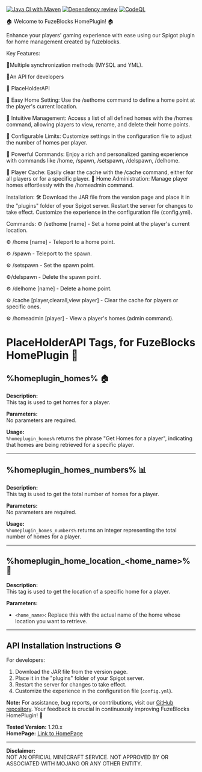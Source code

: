 [![Java CI with Maven](https://github.com/fuzeblocks/HomePlugin/actions/workflows/maven.yml/badge.svg?branch=main)](https://github.com/fuzeblocks/HomePlugin/actions/workflows/maven.yml) [![Dependency review](https://github.com/fuzeblocks/HomePlugin/actions/workflows/dependency-review.yml/badge.svg)](https://github.com/fuzeblocks/HomePlugin/actions/workflows/dependency-review.yml) [![CodeQL](https://github.com/fuzeblocks/HomePlugin/actions/workflows/codeql.yml/badge.svg)](https://github.com/fuzeblocks/HomePlugin/actions/workflows/codeql.yml)



🏠 Welcome to FuzeBlocks HomePlugin! 🏠

Enhance your players' gaming experience with ease using our Spigot plugin for home management created by fuzeblocks.

Key Features:

🔹Multiple synchronization methods (MYSQL and YML).

🔹An API for developers

🔹 PlaceHolderAPI

🔹 Easy Home Setting: Use the /sethome command to define a home point at the player's current location.

🔹 Intuitive Management: Access a list of all defined homes with the /homes command, allowing players to view, rename, and delete their home points.

🔹 Configurable Limits: Customize settings in the configuration file to adjust the number of homes per player.

🔹 Powerful Commands: Enjoy a rich and personalized gaming experience with commands like /home, /spawn, /setspawn, /delspawn, /delhome.

🔹 Player Cache: Easily clear the cache with the /cache command, either for all players or for a specific player. 🔹 Home Administration: Manage player homes effortlessly with the /homeadmin command.

Installation: 🛠️ Download the JAR file from the version page and place it in the "plugins" folder of your Spigot server. Restart the server for changes to take effect. Customize the experience in the configuration file (config.yml).

Commands: ⚙️ /sethome [name] - Set a home point at the player's current location.

⚙️ /home [name] - Teleport to a home point.

⚙️ /spawn - Teleport to the spawn.

⚙️ /setspawn - Set the spawn point.

⚙️/delspawn - Delete the spawn point.

⚙️ /delhome [name] - Delete a home point.

⚙️ /cache [player,clearall,view player] - Clear the cache for players or specific ones.

⚙️ /homeadmin [player] - View a player's homes (admin command).

# PlaceHolderAPI Tags, for FuzeBlocks HomePlugin 🏡

## %homeplugin_homes% 🏠

**Description:**  
This tag is used to get homes for a player.

**Parameters:**  
No parameters are required.

**Usage:**  
`%homeplugin_homes%` returns the phrase "Get Homes for a player", indicating that homes are being retrieved for a specific player.

---

## %homeplugin_homes_numbers% 📊

**Description:**  
This tag is used to get the total number of homes for a player.

**Parameters:**  
No parameters are required.

**Usage:**  
`%homeplugin_homes_numbers%` returns an integer representing the total number of homes for a player.

---

## %homeplugin_home_location_<home_name>% 📍

**Description:**  
This tag is used to get the location of a specific home for a player.

**Parameters:**  
- `<home_name>`: Replace this with the actual name of the home whose location you want to retrieve.

---

## API Installation Instructions ⚙️

For developers:  
1. Download the JAR file from the version page.
2. Place it in the "plugins" folder of your Spigot server.
3. Restart the server for changes to take effect.
4. Customize the experience in the configuration file (`config.yml`).

**Note:** For assistance, bug reports, or contributions, visit our [GitHub repository](#). Your feedback is crucial in continuously improving FuzeBlocks HomePlugin! 💬

**Tested Version:** 1.20.x  
**HomePage:** [Link to HomePage](#)

---

**Disclaimer:**  
NOT AN OFFICIAL MINECRAFT SERVICE. NOT APPROVED BY OR ASSOCIATED WITH MOJANG OR ANY OTHER ENTITY.
